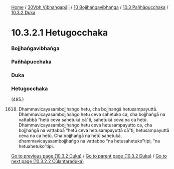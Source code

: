 
[Home](/) / [30Vbh Vibhaṅgapāḷi](../../../../30Vbh.md) / [10 Bojjhaṅgavibhaṅga](../../../10.md) / [10.3 Pañhāpucchaka](../../10.3.md) / [10.3.2 Duka](../10.3.2.md)

# 10.3.2.1 Hetugocchaka

### Bojjhaṅgavibhaṅga

### Pañhāpucchaka

### Duka

### Hetugocchaka

(485.)

1618. Dhammavicayasambojjhaṅgo hetu, cha bojjhaṅgā hetusampayuttā. Dhammavicayasambojjhaṅgo hetu ceva sahetuko ca, cha bojjhaṅgā na vattabbā “hetū ceva sahetukā cā”ti, sahetukā ceva na ca hetū. Dhammavicayasambojjhaṅgo hetu ceva hetusampayutto ca, cha bojjhaṅgā na vattabbā “hetū ceva hetusampayuttā cā”ti, hetusampayuttā ceva na ca hetū. Cha bojjhaṅgā na hetū sahetukā, dhammavicayasambojjhaṅgo na vattabbo “na hetusahetuko”tipi, “na hetuahetuko”tipi.

[Go to previous page (10.3.2 Duka)](../10.3.2.md) / [Go to parent page (10.3.2 Duka)](../10.3.2.md) / [Go to next page (10.3.2.2 Cūḷantaraduka)](10.3.2.2.md)


